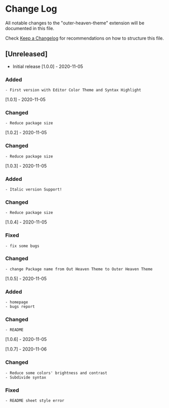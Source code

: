 # Change Log

All notable changes to the "outer-heaven-theme" extension will be documented in this file.

Check [Keep a Changelog](http://keepachangelog.com/) for recommendations on how to structure this file.

## [Unreleased]

- Initial release
[1.0.0] - 2020-11-05
### Added
    - First version with Editor Color Theme and Syntax Highlight

[1.0.1] - 2020-11-05
### Changed
    - Reduce package size

[1.0.2] - 2020-11-05
### Changed
    - Reduce package size

[1.0.3] - 2020-11-05
### Added
    - Italic version Support!

### Changed
    - Reduce package size

[1.0.4] - 2020-11-05
### Fixed
    - fix some bugs
  
### Changed
    - change Package name from Out Heaven Theme to Outer Heaven Theme

[1.0.5] - 2020-11-05
### Added
    - homepage
    - bugs report

### Changed
    - README

[1.0.6] - 2020-11-05

[1.0.7] - 2020-11-06
### Changed
    - Reduce some colors' brightness and contrast
    - Subdivide syntax

### Fixed
    - README sheet style error